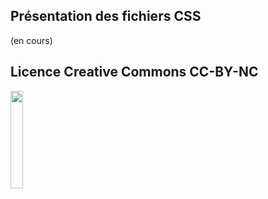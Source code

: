 ## Présentation des fichiers CSS

(en cours)

Licence Creative Commons CC-BY-NC
---
<img style="display: center; margin: 0 auto;" src="https://mirrors.creativecommons.org/presskit/buttons/88x31/png/by-nc.png" width="20%">



<style>
  h1 {
    display:none;
  }
</style>

